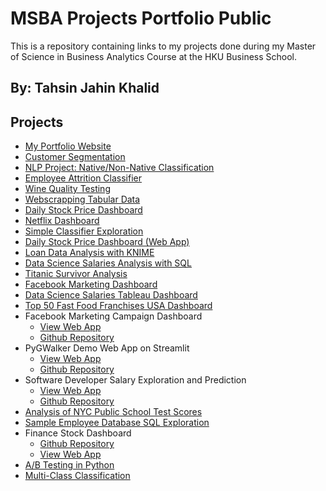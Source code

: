 # MSBA Projects Portfolio Public

This is a repository containing links to my projects done during my Master of Science in Business Analytics Course at the HKU Business School.

## By: Tahsin Jahin Khalid

## Projects
- [My Portfolio Website](https://tahsinjahinkhalid.github.io/)
- [Customer Segmentation](https://github.com/tahsinjahinkhalid/Customer_Segmentation/tree/main)
- [NLP Project: Native/Non-Native Classification](https://deepnote.com/workspace/msbaprojects-82f43c7e-ae0b-4ed4-bafe-15824492fea5/project/NLP-Native-Non-Native-Classifier-315ffc09-5384-462a-aec5-435b63338115/notebook/Native_Non_Native-b16ecb18271843069389a0b9d42407c9)
- [Employee Attrition Classifier](https://deepnote.com/workspace/msbaprojects-82f43c7e-ae0b-4ed4-bafe-15824492fea5/project/Employee-Attrition-42121b07-e2d2-452b-b7fc-e8ad7a77c297/notebook/employee_attrition-385eeb9bb48643fe930af277a9feb616)
- [Wine Quality Testing](https://deepnote.com/workspace/msbaprojects-82f43c7e-ae0b-4ed4-bafe-15824492fea5/project/Wine-Quality-Testing-4a09efd2-658e-4292-8357-005358986e07/notebook/wine_quality_testing-3db2367d17cd47539aaebdcba3dafbac)
- [Webscrapping Tabular Data](https://deepnote.com/workspace/msbaprojects-82f43c7e-ae0b-4ed4-bafe-15824492fea5/project/web-scrapping-31d1ae5d-f910-4fd3-ae44-a548ffa38c27/notebook/wesnoth-addons-df58c67a45a142a097887bf583d4aecb)
- [Daily Stock Price Dashboard](https://deepnote.com/workspace/msbaprojects-82f43c7e-ae0b-4ed4-bafe-15824492fea5/project/Daily-Stock-Price-Dashboard-c2bf1625-9d93-4dd4-b35a-2ef9a7397f3b/notebook/daily-stock-price-dashboard-3fab24cce40d4c7bae6732e0c21a8d00)
- [Netflix Dashboard](https://public.tableau.com/app/profile/tahsin.jahin.khalid/viz/NetflixDashboard_16871086585250/NetflixDashboard)
- [Simple Classifier Exploration](https://tahsinjahinkhalid-model-classifier-webapp-main1-y7m242.streamlit.app/)
- [Daily Stock Price Dashboard (Web App)](https://tahsinjahinkhalid-stock-price-dashboard-stock-price-dash-urfyb3.streamlit.app/)
- [Loan Data Analysis with KNIME](https://hub.knime.com/-/spaces/-/latest/~A9fM0D1W3tnm2CbL/)
- [Data Science Salaries Analysis with SQL](https://deepnote.com/workspace/msbaprojects-82f43c7e-ae0b-4ed4-bafe-15824492fea5/project/Data-Science-Jobs-SQL-cfea113d-2a0d-4475-a4a7-fb32eb7822bb/notebook/Dataset%20Analysis%20with%20SQL-b5fcd2d768bd42138534d6fa54330ca0)
- [Titanic Survivor Analysis](https://github.com/tahsinjahinkhalid/titanic_survivor_analysis)
- [Facebook Marketing Dashboard](https://github.com/tahsinjahinkhalid/FB_marketing_dashboard_app)
- [Data Science Salaries Tableau Dashboard](https://public.tableau.com/app/profile/tahsin.jahin.khalid/viz/DataScienceSalariesVisualization/DataScienceSalaries)
- [Top 50 Fast Food Franchises USA Dashboard](https://public.tableau.com/views/Top50FastFoodFranchisesUSADashboard/Top50FastFoodUSA?:language=en-US&publish=yes&:display_count=n&:origin=viz_share_link)
- Facebook Marketing Campaign Dashboard 
  - [View Web App](https://fbmarketingdashboardapp-tahsinjahinkhalid.streamlit.app/)
  - [Github Repository](https://github.com/tahsinjahinkhalid/FB_marketing_dashboard_app)
- PyGWalker Demo Web App on Streamlit 
  - [View Web App](https://pygwalkerdemowebapp-tjk.streamlit.app/) 
  - [Github Repository](https://github.com/tahsinjahinkhalid/pygwalker_demo_web_app)
- Software Developer Salary Exploration and Prediction 
  - [View Web App](https://developer-salary-prediction-web-app-tahsinjahinkhalid.streamlit.app/)
  - [Github Repository](https://github.com/tahsinjahinkhalid/developer-salary-prediction-web-app)
- [Analysis of NYC Public School Test Scores](https://github.com/tahsinjahinkhalid/NYC_public_schools_SQL)
- [Sample Employee Database SQL Exploration](https://github.com/tahsinjahinkhalid/employee_db_SQL_EDA/)
- Finance Stock Dashboard
  - [Github Repository](https://github.com/tahsinjahinkhalid/finance_stocks_dashboard/tree/main)
  - [View Web App](https://financestocksdashboard-tjk.streamlit.app/)
- [A/B Testing in Python](https://github.com/tahsinjahinkhalid/ab_testing_python)
- [Multi-Class Classification](https://github.com/tahsinjahinkhalid/multi_class_classification_pytorch_huggingface)
